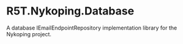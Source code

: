 # R5T.Nykoping.Database
A database IEmailEndpointRepository implementation library for the Nykoping project.
